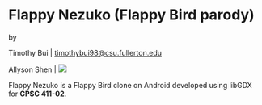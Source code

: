 # Flappy Nezuko (Flappy Bird parody)

by

Timothy Bui | timothybui98@csu.fullerton.edu

Allyson Shen | 
![](https://cdn.discordapp.com/attachments/803867088103014441/843668618013442099/FlappY_NezukO_logo.png)

Flappy Nezuko is a Flappy Bird clone on Android developed using libGDX for **CPSC 411-02**.
